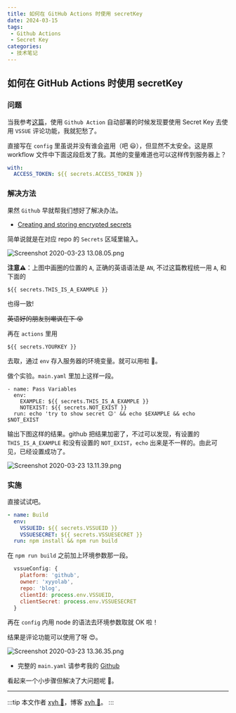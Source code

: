 ```yaml
---
title: 如何在 GitHub Actions 时使用 secretKey
date: 2024-03-15
tags:
 - Github Actions
 - Secret Key
categories:
 - 技术笔记
---
```



## 如何在 GitHub Actions 时使用 secretKey

### 问题

当我参考[这篇](https://www.lasy.site/views/%E5%89%8D%E7%AB%AF/%E4%BD%BF%E7%94%A8%20GitHub%20Actions%20%E8%87%AA%E5%8A%A8%E9%83%A8%E7%BD%B2%E5%8D%9A%E5%AE%A2.html)，使用 `Github Action` 自动部署的时候发现要使用 Secret Key 去使用 `VSSUE` 评论功能，我就犯愁了。

直接写在 `config` 里虽说并没有谁会盗用（吧 😃），但显然不太安全。这是原 workflow 文件中下面这段启发了我。其他的变量难道也可以这样传到服务器上？

```yaml
with:
  ACCESS_TOKEN: ${{ secrets.ACCESS_TOKEN }}
```

### 解决方法

果然 `Github` 早就帮我们想好了解决办法。

- [Creating and storing encrypted secrets](https://help.github.com/en/actions/configuring-and-managing-workflows/creating-and-storing-encrypted-secrets)

简单说就是在对应 repo 的 `Secrets` 区域里输入。

![Screenshot 2020-03-23 13.08.05.png](https://qiita-image-store.s3.ap-northeast-1.amazonaws.com/0/470919/6d81c510-7f25-a039-5087-f07854d6d75e.png)

**注意⚠️**：上图中画圈的位置的 `A`, 正确的英语语法是 `AN`, 不过这篇教程统一用 `A`, 和下面的

```
${{ secrets.THIS_IS_A_EXAMPLE }}
```

也得一致!

~~英语好的朋友别嘲讽在下 😵~~

再在 `actions` 里用

```
${{ secrets.YOURKEY }}
```

去取，通过 `env` 存入服务器的环境变量。就可以用啦 👻。

做个实验。`main.yaml` 里加上这样一段。

```yaml{2,3,4}
- name: Pass Variables
  env:
    EXAMPLE: ${{ secrets.THIS_IS_A_EXAMPLE }}
    NOTEXIST: ${{ secrets.NOT_EXIST }}
  run: echo 'try to show secret 😉' && echo $EXAMPLE && echo $NOT_EXIST
```

输出下图这样的结果。github 把结果加密了，不过可以发现，有设置的 `THIS_IS_A_EXAMPLE` 和没有设置的 `NOT_EXIST`，`echo` 出来是不一样的。由此可见，已经设置成功了。

![Screenshot 2020-03-23 13.11.39.png](https://qiita-image-store.s3.ap-northeast-1.amazonaws.com/0/470919/e72b8478-89cb-6f45-f406-e6938f81e1c7.png)

### 实施

直接试试吧。

```yaml
- name: Build
  env:
    VSSUEID: ${{ secrets.VSSUEID }}
    VSSUESECRET: ${{ secrets.VSSUESECRET }}
  run: npm install && npm run build
```

在 `npm run build` 之前加上环境参数那一段。

```js
  vssueConfig: {
    platform: 'github',
    owner: 'xyyolab',
    repo: 'blog',
    clientId: process.env.VSSUEID,
    clientSecret: process.env.VSSUESECRET
  }
```

再在 `config` 内用 node 的语法去环境参数取就 OK 啦！

结果是评论功能可以使用了呀 😍。

![Screenshot 2020-03-23 13.36.35.png](https://qiita-image-store.s3.ap-northeast-1.amazonaws.com/0/470919/0a508150-59e8-948c-4601-b57012db2ed6.png)

- 完整的 `main.yaml` 请参考我的 [Github](https://github.com/xyyolab/blog/blob/master/.github/workflows/main.yml)

看起来一个小步骤但解决了大问题呢 💃。

---

:::tip
本文作者 [xyh 🐸](https://github.com/xyyolab)，博客 [xyh 🐸](https://blog.xyyolab.com)。
:::